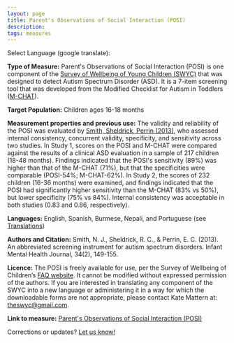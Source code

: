 ```yaml
---
layout: page
title: Parent's Observations of Social Interaction (POSI)
description:
tags: measures
---
```


Select Language (google translate):  

<div id="google_translate_element"></div><script type="text/javascript">
function googleTranslateElementInit() {
  new google.translate.TranslateElement({pageLanguage: 'en', layout: google.translate.TranslateElement.InlineLayout.SIMPLE, gaTrack: true, gaId: 'UA-64320648-1'}, 'google_translate_element');
}
</script><script type="text/javascript" src="//translate.google.com/translate_a/element.js?cb=googleTranslateElementInit"></script>  

**Type of Measure:**  Parent's Observations of Social Interaction (POSI) is one component of the [Survey of Wellbeing of Young Children (SWYC)](http://disabilitymeasures.org/SWYC/) that was designed to detect Autism Spectrum Disorder (ASD). It is a 7-item screening tool that was developed from the Modified Checklist for Autism in Toddlers ([M-CHAT](http://disabilitymeasures.org/m-chat/)).       

**Target Population:** Children ages 16-18 months

**Measurement properties and previous use:** The validity and reliability of the POSI was evaluated by [Smith, Sheldrick, Perrin (2013)](http://onlinelibrary.wiley.com/doi/10.1002/imhj.21356/full), who assessed internal consistency, concurrent validity, specificity, and sensitivity across two studies. In Study 1, scores on the POSI and M-CHAT were compared against the results of a clinical ASD evaluation in a sample of 217 children (18-48 months). Findings indicated that the POSI's sensitivity (89%) was higher than that of the M-CHAT (71%), but that the specificities were comparable (POSI-54%; M-CHAT-62%). In Study 2, the scores of 232 children (16-36 months) were examined, and findings indicated that the POSI had significantly higher sensitivity than the M-CHAT (83% vs 50%), but lower specificity (75% vs 84%). Internal consistency was acceptable in both studies (0.83 and 0.86, respectively). 

**Languages:** English, Spanish, Burmese, Nepali, and Portuguese (see [Translations](https://www.floatinghospital.org/The-Survey-of-Wellbeing-of-Young-Children/Translations.aspx))

**Authors and Citation:** Smith, N. J., Sheldrick, R. C., & Perrin, E. C. (2013). An abbreviated screening instrument for autism spectrum disorders. Infant Mental Health Journal, 34(2), 149-155.

**Licence:** The POSI is freely available for use, per the Survey of Wellbeing of Children’s [FAQ website](https://www.floatinghospital.org/The-Survey-of-Wellbeing-of-Young-Children/FAQ.aspx#TOC-Is-the-SWYC-protected-by-copyright-). It cannot be modified without expressed permission of the authors. If you are interested in translating any component of the SWYC into a new language or administering it in a way for which the downloadable forms are not appropriate, please contact Kate Mattern at: theswyc@gmail.com.

**Link to measure:** [Parent's Observations of Social Interaction (POSI)](https://www.floatinghospital.org/The-Survey-of-Wellbeing-of-Young-Children/Parts-of-the-SWYC/POSI.aspx) 

Corrections or updates? [Let us know!](http://disabilitymeasures.org/contact)

